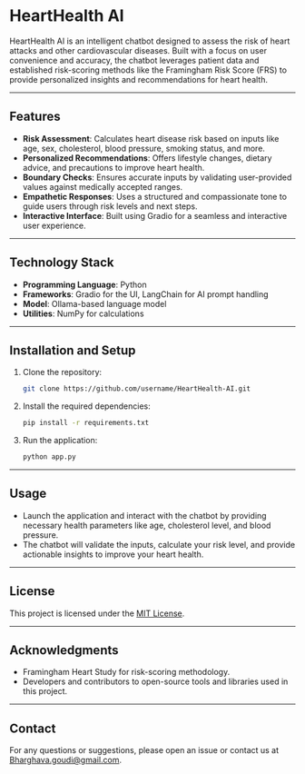 # HeartHealth AI

HeartHealth AI is an intelligent chatbot designed to assess the risk of heart attacks and other cardiovascular diseases. Built with a focus on user convenience and accuracy, the chatbot leverages patient data and established risk-scoring methods like the Framingham Risk Score (FRS) to provide personalized insights and recommendations for heart health.

---

## Features

- **Risk Assessment**: Calculates heart disease risk based on inputs like age, sex, cholesterol, blood pressure, smoking status, and more.
- **Personalized Recommendations**: Offers lifestyle changes, dietary advice, and precautions to improve heart health.
- **Boundary Checks**: Ensures accurate inputs by validating user-provided values against medically accepted ranges.
- **Empathetic Responses**: Uses a structured and compassionate tone to guide users through risk levels and next steps.
- **Interactive Interface**: Built using Gradio for a seamless and interactive user experience.

---

## Technology Stack

- **Programming Language**: Python
- **Frameworks**: Gradio for the UI, LangChain for AI prompt handling
- **Model**: Ollama-based language model
- **Utilities**: NumPy for calculations

---

## Installation and Setup

1. Clone the repository:
   ```bash
   git clone https://github.com/username/HeartHealth-AI.git
   ```
2. Install the required dependencies:
   ```bash
   pip install -r requirements.txt
   ```
3. Run the application:
   ```bash
   python app.py
   ```

---

## Usage

- Launch the application and interact with the chatbot by providing necessary health parameters like age, cholesterol level, and blood pressure.
- The chatbot will validate the inputs, calculate your risk level, and provide actionable insights to improve your heart health.


---

## License

This project is licensed under the [MIT License](LICENSE).

---

## Acknowledgments

- Framingham Heart Study for risk-scoring methodology.
- Developers and contributors to open-source tools and libraries used in this project.

---

## Contact

For any questions or suggestions, please open an issue or contact us at Bharghava.goudi@gmail.com.
